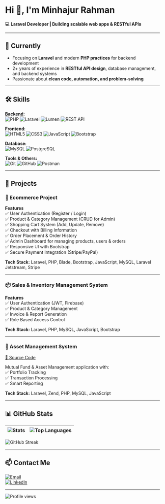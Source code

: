 # Hi 👋, I'm Minhajur Rahman  
💻 **Laravel Developer | Building scalable web apps & RESTful APIs**

---

## 🌱 Currently
- Focusing on **Laravel** and modern **PHP practices** for backend development  
- 2+ years of experience in **RESTful API design**, database management, and backend systems  
- Passionate about **clean code, automation, and problem-solving**

---

## 🛠 Skills

**Backend:**  
![PHP](https://img.shields.io/badge/PHP-777BB4?style=flat&logo=php) 
![Laravel](https://img.shields.io/badge/Laravel-FF2D20?style=flat&logo=laravel) 
![Lumen](https://img.shields.io/badge/Lumen-FF2D20?style=flat&logo=lumen) 
![REST API](https://img.shields.io/badge/REST%20API-009688?style=flat&logo=swagger)  

**Frontend:**  
![HTML5](https://img.shields.io/badge/HTML5-E34F26?style=flat&logo=html5) 
![CSS3](https://img.shields.io/badge/CSS3-1572B6?style=flat&logo=css3) 
![JavaScript](https://img.shields.io/badge/JavaScript-F7DF1E?style=flat&logo=javascript) 
![Bootstrap](https://img.shields.io/badge/Bootstrap-7952B3?style=flat&logo=bootstrap)  

**Database:**  
![MySQL](https://img.shields.io/badge/MySQL-4479A1?style=flat&logo=mysql) 
![PostgreSQL](https://img.shields.io/badge/PostgreSQL-336791?style=flat&logo=postgresql)  

**Tools & Others:**  
![Git](https://img.shields.io/badge/Git-F05032?style=flat&logo=git) 
![GitHub](https://img.shields.io/badge/GitHub-181717?style=flat&logo=github) 
![Postman](https://img.shields.io/badge/Postman-FF6C37?style=flat&logo=postman)

---

## 🚀 Projects

### 🛒 Ecommerce Project  

**Features**  
✅ User Authentication (Register / Login)  
✅ Product & Category Management (CRUD for Admin)  
✅ Shopping Cart System (Add, Update, Remove)  
✅ Checkout with Billing Information  
✅ Order Placement & Order History  
✅ Admin Dashboard for managing products, users & orders  
✅ Responsive UI with Bootstrap  
✅ Secure Payment Integration (Stripe/PayPal)  

**Tech Stack:** Laravel, PHP, Blade, Bootstrap, JavaScript, MySQL, Laravel Jetstream, Stripe  

---

### 📦 Sales & Inventory Management System  

**Features**  
✅ User Authentication (JWT, Firebase)  
✅ Product & Category Management  
✅ Invoice & Report Generation  
✅ Role Based Access Control  

**Tech Stack:** Laravel, PHP, MySQL, JavaScript, Bootstrap  

---

### 💼 Asset Management System  
[📂 Source Code](#)  

Mutual Fund & Asset Management application with:  
✅ Portfolio Tracking  
✅ Transaction Processing  
✅ Smart Reporting  

**Tech Stack:** Laravel, Zend, PHP, MySQL, JavaScript  

---

## 📊 GitHub Stats  

| ![Stats](https://github-readme-stats.vercel.app/api?username=MinhazDeveloper&show_icons=true&theme=radical) | ![Top Languages](https://github-readme-stats.vercel.app/api/top-langs/?username=MinhazDeveloper&layout=compact&theme=radical) |
| --- | --- |  

![GitHub Streak](https://github-readme-streak-stats.herokuapp.com/?user=MinhazDeveloper&theme=radical)

---

## 📫 Contact Me
[![Email](https://img.shields.io/badge/Email-D14836?style=flat&logo=gmail&logoColor=white)](mailto:minhazt14@gmail.com)  
[![LinkedIn](https://img.shields.io/badge/LinkedIn-0A66C2?style=flat&logo=linkedin&logoColor=white)](https://www.linkedin.com/in/minhaz-dev1)  

---

![Profile views](https://komarev.com/ghpvc/?username=MinhazDeveloper&color=blue)
